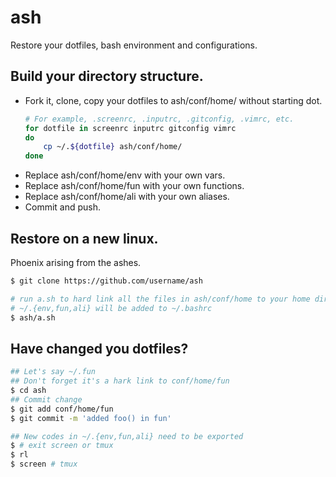 # ash

Restore your dotfiles, bash environment and configurations.

## Build your directory structure.
* Fork it, clone, copy your dotfiles to ash/conf/home/ without starting dot.
	```bash
	# For example, .screenrc, .inputrc, .gitconfig, .vimrc, etc.
	for dotfile in screenrc inputrc gitconfig vimrc
	do
		cp ~/.${dotfile} ash/conf/home/
	done
	```
* Replace ash/conf/home/env with your own vars. 
* Replace ash/conf/home/fun with your own functions.
* Replace ash/conf/home/ali with your own aliases. 
* Commit and push.

## Restore on a new linux.
Phoenix arising from the ashes.
```bash
$ git clone https://github.com/username/ash

# run a.sh to hard link all the files in ash/conf/home to your home dir
# ~/.{env,fun,ali} will be added to ~/.bashrc
$ ash/a.sh
```

## Have changed you dotfiles?
```bash
## Let's say ~/.fun
## Don't forget it's a hark link to conf/home/fun
$ cd ash
## Commit change
$ git add conf/home/fun
$ git commit -m 'added foo() in fun'

## New codes in ~/.{env,fun,ali} need to be exported
$ # exit screen or tmux
$ rl
$ screen # tmux
```
